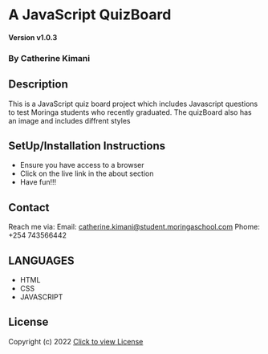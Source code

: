 # A JavaScript QuizBoard

#### Version v1.0.3

### By Catherine Kimani

## Description
This is a JavaScript quiz board project which includes Javascript questions to test Moringa students who recently graduated.
The quizBoard also has an image and includes diffrent styles

## SetUp/Installation Instructions
* Ensure you have access to a browser
* Click on the live link in the about section
* Have fun!!!


## Contact

Reach me via:
Email: catherine.kimani@student.moringaschool.com
Phome: +254 743566442
## LANGUAGES
* HTML
* CSS
* JAVASCRIPT

## License
Copyright (c) 2022 [Click to view License](LICENSE)